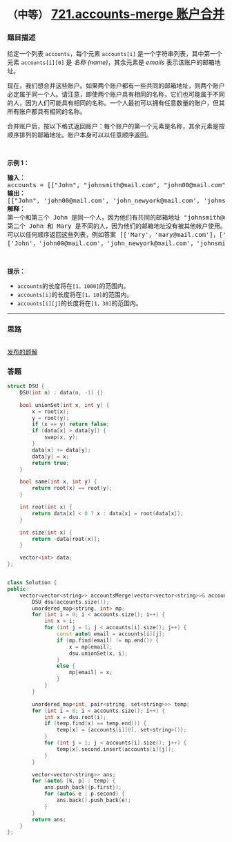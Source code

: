 # `（中等）` [721.accounts-merge 账户合并](https://leetcode-cn.com/problems/accounts-merge/)

### 题目描述
<p>给定一个列表 <code>accounts</code>，每个元素 <code>accounts[i]</code>&nbsp;是一个字符串列表，其中第一个元素 <code>accounts[i][0]</code>&nbsp;是&nbsp;<em>名称 (name)</em>，其余元素是 <em>emails </em>表示该账户的邮箱地址。</p>

<p>现在，我们想合并这些账户。如果两个账户都有一些共同的邮箱地址，则两个账户必定属于同一个人。请注意，即使两个账户具有相同的名称，它们也可能属于不同的人，因为人们可能具有相同的名称。一个人最初可以拥有任意数量的账户，但其所有账户都具有相同的名称。</p>

<p>合并账户后，按以下格式返回账户：每个账户的第一个元素是名称，其余元素是按顺序排列的邮箱地址。账户本身可以以任意顺序返回。</p>

<p>&nbsp;</p>

<p><strong>示例 1：</strong></p>

<pre><b>输入：</b>
accounts = [["John", "johnsmith@mail.com", "john00@mail.com"], ["John", "johnnybravo@mail.com"], ["John", "johnsmith@mail.com", "john_newyork@mail.com"], ["Mary", "mary@mail.com"]]
<b>输出：
</b>[["John", 'john00@mail.com', 'john_newyork@mail.com', 'johnsmith@mail.com'],  ["John", "johnnybravo@mail.com"], ["Mary", "mary@mail.com"]]
<b>解释：</b>
第一个和第三个 John 是同一个人，因为他们有共同的邮箱地址 "johnsmith@mail.com"。 
第二个 John 和 Mary 是不同的人，因为他们的邮箱地址没有被其他帐户使用。
可以以任何顺序返回这些列表，例如答案 [['Mary'，'mary@mail.com']，['John'，'johnnybravo@mail.com']，
['John'，'john00@mail.com'，'john_newyork@mail.com'，'johnsmith@mail.com']] 也是正确的。
</pre>

<p>&nbsp;</p>

<p><b>提示：</b></p>

<ul>
	<li><code>accounts</code>的长度将在<code>[1，1000]</code>的范围内。</li>
	<li><code>accounts[i]</code>的长度将在<code>[1，10]</code>的范围内。</li>
	<li><code>accounts[i][j]</code>的长度将在<code>[1，30]</code>的范围内。</li>
</ul>


---
### 思路
```
```

[发布的题解](https://leetcode-cn.com/problems/accounts-merge/solution/accounts-merge-by-ikaruga-fprw/)

### 答题
``` C++
struct DSU {
    DSU(int n) : data(n, -1) {}

    bool unionSet(int x, int y) {
        x = root(x);
        y = root(y);
        if (x == y) return false;
        if (data[x] > data[y]) {
            swap(x, y);
        }
        data[x] += data[y];
        data[y] = x;
        return true;
    }

    bool same(int x, int y) {
        return root(x) == root(y);
    }

    int root(int x) {
        return data[x] < 0 ? x : data[x] = root(data[x]);
    }

    int size(int x) {
        return -data[root(x)];
    }

    vector<int> data;
}; 


class Solution {
public:
    vector<vector<string>> accountsMerge(vector<vector<string>>& accounts) {
        DSU dsu(accounts.size());
        unordered_map<string, int> mp;
        for (int i = 0; i < accounts.size(); i++) {
            int x = i;
            for (int j = 1; j < accounts[i].size(); j++) {
                const auto& email = accounts[i][j];
                if (mp.find(email) != mp.end()) {
                    x = mp[email];
                    dsu.unionSet(x, i);
                }
                else {
                    mp[email] = x;
                }
            }
        }

        unordered_map<int, pair<string, set<string>>> temp;
        for (int i = 0; i < accounts.size(); i++) {
            int x = dsu.root(i);
            if (temp.find(x) == temp.end()) {
                temp[x] = {accounts[i][0], set<string>()};
            }
            for (int j = 1; j < accounts[i].size(); j++) {
                temp[x].second.insert(accounts[i][j]);
            }
        }

        vector<vector<string>> ans;
        for (auto& [k, p] : temp) {
            ans.push_back({p.first});
            for (auto& e : p.second) {
                ans.back().push_back(e);
            }
        }
        return ans;
    }
};
```




